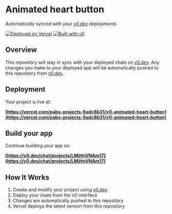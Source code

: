 # Animated heart button

*Automatically synced with your [v0.dev](https://v0.dev) deployments*

[![Deployed on Vercel](https://img.shields.io/badge/Deployed%20on-Vercel-black?style=for-the-badge&logo=vercel)](https://vercel.com/pabs-projects-9adc8b31/v0-animated-heart-button)
[![Built with v0](https://img.shields.io/badge/Built%20with-v0.dev-black?style=for-the-badge)](https://v0.dev/chat/projects/LMjHnVNAm17)

## Overview

This repository will stay in sync with your deployed chats on [v0.dev](https://v0.dev).
Any changes you make to your deployed app will be automatically pushed to this repository from [v0.dev](https://v0.dev).

## Deployment

Your project is live at:

**[https://vercel.com/pabs-projects-9adc8b31/v0-animated-heart-button](https://vercel.com/pabs-projects-9adc8b31/v0-animated-heart-button)**

## Build your app

Continue building your app on:

**[https://v0.dev/chat/projects/LMjHnVNAm17](https://v0.dev/chat/projects/LMjHnVNAm17)**

## How It Works

1. Create and modify your project using [v0.dev](https://v0.dev)
2. Deploy your chats from the v0 interface
3. Changes are automatically pushed to this repository
4. Vercel deploys the latest version from this repository